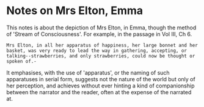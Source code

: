 # Notes on Mrs Elton, Emma



This notes is about the depiction of Mrs Elton, in Emma, though the method of 'Stream of Consciousness'. For example, in the passage in Vol III, Ch 6.

`Mrs Elton, in all her apparatus of happiness, her large bonnet and her basket, was very ready to lead the way in gathering, accepting, or talking--strawberries, and only strawberries, could now be thought or spoken of.-`

It emphasises, with the use of 'apparatus', or the naming of such apparatuses in serial form, suggests not the nature of the world but only of her perception, and achieves without ever hinting a kind of companionship between the narrator and the reader, often at the expense of the narrated at.     